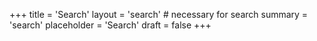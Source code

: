 +++
title = 'Search'
layout = 'search' # necessary for search
summary = 'search'
placeholder = 'Search'
draft = false
+++
